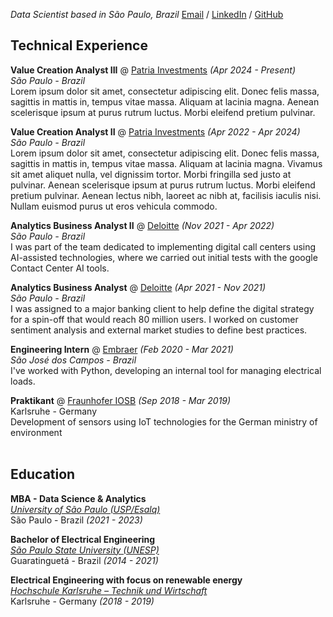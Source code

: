 _Data Scientist based in São Paulo, Brazil_
[Email](mailto:fabriciocgf@gmail.com) / [LinkedIn](https://www.linkedin.com/in/fabriciocgf/) / [GitHub](https://github.com/fabriciocgf/)

## Technical Experience

**Value Creation Analyst III** @ [Patria Investments](https://www.patriainvestimentos.com.br/) _(Apr 2024 - Present)_<br>
_São Paulo - Brazil_<br>
Lorem ipsum dolor sit amet, consectetur adipiscing elit. Donec felis massa, sagittis in mattis in, tempus vitae massa. Aliquam at lacinia magna.
Aenean scelerisque ipsum at purus rutrum luctus. Morbi eleifend pretium pulvinar.

**Value Creation Analyst II** @ [Patria Investments](https://www.patriainvestimentos.com.br/) _(Apr 2022 - Apr 2024)_<br>
_São Paulo - Brazil_<br>
Lorem ipsum dolor sit amet, consectetur adipiscing elit. Donec felis massa, sagittis in mattis in, tempus vitae massa. Aliquam at lacinia magna. Vivamus sit amet aliquet nulla, vel dignissim tortor. Morbi fringilla sed justo at pulvinar. Aenean scelerisque ipsum at purus rutrum luctus. Morbi eleifend pretium pulvinar. Aenean lectus nibh, laoreet ac nibh at, facilisis iaculis nisi.
Nullam euismod purus ut eros vehicula commodo.

**Analytics Business Analyst II** @ [Deloitte](https://www2.deloitte.com/br/pt.html) _(Nov 2021 - Apr 2022)_<br>
_São Paulo - Brazil_<br>
I was part of the team dedicated to implementing digital call centers using AI-assisted technologies, where we carried out initial tests with the google Contact Center AI tools.

**Analytics Business Analyst** @ [Deloitte](https://www2.deloitte.com/br/pt.html) _(Apr 2021 - Nov 2021)_<br>
_São Paulo - Brazil_<br>
I was assigned to a major banking client to help define the digital strategy for a spin-off that would reach 80 million users. I worked on customer sentiment analysis and external market studies to define best practices.

**Engineering Intern** @ [Embraer](https://embraer.com/br/pt)  _(Feb 2020 - Mar 2021)_<br>
_São José dos Campos - Brazil_<br>
I've worked with Python, developing an internal tool for managing electrical loads.

**Praktikant** @ [Fraunhofer IOSB](https://www.iosb.fraunhofer.de/en.html)  _(Sep 2018 - Mar 2019)_<br>
Karlsruhe - Germany <br>
Development of sensors using IoT technologies for the German ministry of environment 
<br><br>

## Education

**MBA - Data Science & Analytics**<br>
[_University of São Paulo (USP/Esalq)_](https://mbauspesalq.com/)<br>
São Paulo - Brazil _(2021 - 2023)_<br>

**Bachelor of Electrical Engineering**<br>
[_São Paulo State University (UNESP)_](https://www2.unesp.br/)<br>
Guaratinguetá - Brazil _(2014 - 2021)_<br>

**Electrical Engineering with focus on renewable energy**<br>
[_Hochschule Karlsruhe – Technik und Wirtschaft_](https://www.h-ka.de/en/study/study-in-english/degree-programs)<br>
Karlsruhe - Germany _(2018 - 2019)_<br>
<br>
